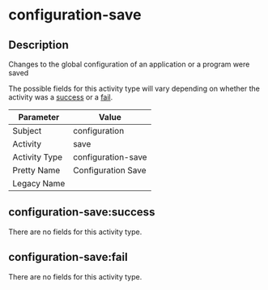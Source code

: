 configuration-save
==================

Description
-----------
Changes to the global configuration of an application or a program were saved

The possible fields for this activity type will vary depending on whether the activity was a [success](#configuration-savesuccess) or a [fail](#configuration-savefail).

| Parameter     | Value              |
| ------------- | ------------------ |
| Subject       | configuration      |
| Activity      | save               |
| Activity Type | configuration-save |
| Pretty Name   | Configuration Save |
| Legacy Name   |                    |

configuration-save:success
--------------------------

There are no fields for this activity type.


configuration-save:fail
-----------------------

There are no fields for this activity type.
